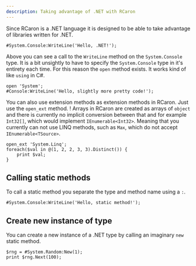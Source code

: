 ```yaml
---
description: Taking advantage of .NET with RCaron
---
```


Since RCaron is a .NET language it is designed to be able to take advantage of libraries written for .NET.
```rcaron
#System.Console:WriteLine('Hello, .NET!');
```
Above you can see a call to the `WriteLine` method on the `System.Console` type. It is a bit unsightly to have to specify the `System.Console` type in it's entirety each time. For this reason the `open` method exists. It works kind of like `using` in C#.
```rcaron  
open 'System';
#Console:WriteLine('Hello, slightly more pretty code!');
```
You can also use extension methods as extension methods in RCaron. Just use the `open_ext` method.
! Arrays in RCaron are created as arrays of `object` and there is currently no implicit conversion between that and for example `Int32[]`, which would implement `IEnumerable<Int32>`. Meaning that you currently can not use LINQ methods, such as `Max`, which do not accept `IEnumerable<TSource>`.
```rcaron
open_ext 'System.Linq';
foreach($val in @(1, 2, 2, 3, 3).Distinct()) {
    print $val;
}
```
## Calling static methods
To call a static method you separate the type and method name using a `:`.
```rcaron
#System.Console:WriteLine('Hello, static method!');
```
## Create new instance of type
You can create a new instance of a .NET type by calling an imaginary `new` static method.
```rcaron
$rng = #System.Random:New(1);
print $rng.Next(100);
```